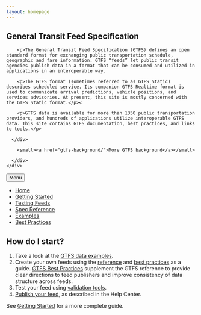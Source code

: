 ```yaml
---
layout: homepage
---
```

<section id="gtfs-overview" class="jumbotron">
  <div class="container">
    <div class="row">
      <div class="col-xs-12">
        <h1>General Transit Feed Specification</h1>
      </div>
      <div class="col-xs-12 col-lg-6">

        <p>The General Transit Feed Specification (GTFS) defines an open standard format for exchanging public transportation schedule, geographic and fare information. GTFS “feeds” let public transit agencies publish data in a format that can be consumed and utilized in applications in an interoperable way.
        
        <p>The GTFS format (sometimes referred to as GTFS Static) describes scheduled service. Its companion GTFS Realtime format is used to communicate arrival predictions, vehicle positions, and services advisories. At present, this site is mostly concerned with the GTFS Static format.</p><
        
        <p>GTFS data is available for more than 1350 public transportation providers, and hundreds of applications utilize interoperable GTFS data. This site contains GTFS documentation, best practices, and links to tools.</p>

      </div>
      
        <small><a href="gtfs-background/">More GTFS background</a></small>

      </div>
    </div>
  </div>
</section>

<nav class="navbar col-xs-12">
  <div class="navbar-header row">
    <button type="button" data-target="#main-nav" class="navbar-toggle collapsed" data-toggle="collapse" aria-expanded="false">
      Menu
    </button>
  </div>

  <div id="main-nav" class="waypoints navbar-collapse collapse row">
    <ul class="nav navbar-nav">
      <li><a href="{{ "/" | prepend: site.baseurl }}"><span>Home</span><div class="dot"></div></a></li>
      <li><a href="{{ "/getting-started" | prepend: site.baseurl }}">Getting Started<div class="dot"></div></a></li>
      <li><a href="{{ "/testing" | prepend: site.baseurl }}">Testing Feeds<div class="dot"></div></a></li>
      <li><a href="{{ "/reference" | prepend: site.baseurl }}">Spec Reference<div class="dot"></div></a></li>
      <li><a href="{{ "/examples" | prepend: site.baseurl }}">Examples<div class="dot"></div></a></li>
      <li><a href="{{ "/best-practices" | prepend: site.baseurl }}">Best Practices<div class="dot"></div></a></li>
    </ul>
  </div>
</nav>

<section id="how-do-i-start">
  <div class="container">
    <div class="col-xs-12 col-lg-6">
      <h2>How do I start?</h2>
      <ol>
        <li>Take a look at the <a href="/examples">GTFS data examples</a>.</li>
        <li>Create your own feeds using the <a href="/reference">reference</a> and <a href="/best-practices">best practices</a> as a guide. <a href="/best-practices">GTFS Best Practices</a> supplement the GTFS reference to provide clear directions to feed publishers and improve consistency of data structure across feeds.</li>
        <li>Test your feed using <a href="/testing">validation tools</a>.</li>
        <li><a href="/getting-started/#making-a-transit-feed-publicly-available">Publish your feed</a>, as described in the Help Center.</li>
      </ol>
      <p>See <a href="/getting-started">Getting Started</a> for a more complete guide.</p>
    </div>
  </div>
</section>

